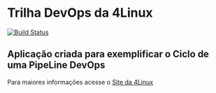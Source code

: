 # Trilha DevOps da 4Linux

<!-- Altere a Flag abaixo com sua URL do Travis -->
[![Build Status](https://travis-ci.com/tfpmotta/DevOpsLab-HelloWorld.svg?branch=master)](https://travis-ci.com/tfpmotta/DevOpsLab-HelloWorld)

## Aplicação criada para exemplificar o Ciclo de uma PipeLine DevOps


Para maiores informações acesse o [Site da 4Linux](https://www.4linux.com.br/cursos/devops)
